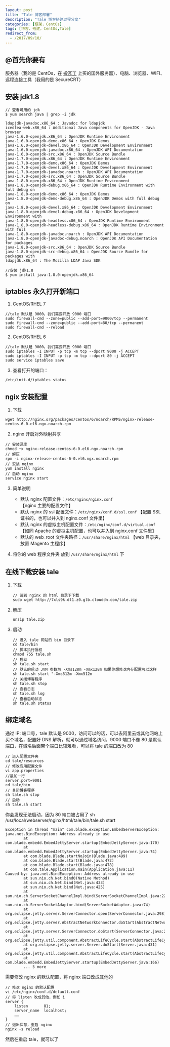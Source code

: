 ```yaml
---
layout: post
title: "Tale 博客部署"
description: "Tale 博客搭建过程分享"
categories: [框架，CentOs]
tags: [博客，搭建，CentOs,Tale]
redirect_from:
  - /2017/09/10/
---
```


## @首先你要有

服务器（我的是 CentOs，在 [搬瓦工](https://bwh1.net/) 上买的国外服务器）、电脑、浏览器、WIFI、远程连接工具（我用的是 SecureCRT）

## 安装 jdk1.8
	
```
// 查看可用的 jdk
$ yum search java | grep -i jdk  
	
ldapjdk-javadoc.x86_64 : Javadoc for ldapjdk
icedtea-web.x86_64 : Additional Java components for OpenJDK - Java browser
java-1.6.0-openjdk.x86_64 : OpenJDK Runtime Environment
java-1.6.0-openjdk-demo.x86_64 : OpenJDK Demos
java-1.6.0-openjdk-devel.x86_64 : OpenJDK Development Environment
java-1.6.0-openjdk-javadoc.x86_64 : OpenJDK API Documentation
java-1.6.0-openjdk-src.x86_64 : OpenJDK Source Bundle
java-1.7.0-openjdk.x86_64 : OpenJDK Runtime Environment
java-1.7.0-openjdk-demo.x86_64 : OpenJDK Demos
java-1.7.0-openjdk-devel.x86_64 : OpenJDK Development Environment
java-1.7.0-openjdk-javadoc.noarch : OpenJDK API Documentation
java-1.7.0-openjdk-src.x86_64 : OpenJDK Source Bundle
java-1.8.0-openjdk.x86_64 : OpenJDK Runtime Environment
java-1.8.0-openjdk-debug.x86_64 : OpenJDK Runtime Environment with full debug on
java-1.8.0-openjdk-demo.x86_64 : OpenJDK Demos
java-1.8.0-openjdk-demo-debug.x86_64 : OpenJDK Demos with full debug on
java-1.8.0-openjdk-devel.x86_64 : OpenJDK Development Environment
java-1.8.0-openjdk-devel-debug.x86_64 : OpenJDK Development Environment with
java-1.8.0-openjdk-headless.x86_64 : OpenJDK Runtime Environment
java-1.8.0-openjdk-headless-debug.x86_64 : OpenJDK Runtime Environment with full
java-1.8.0-openjdk-javadoc.noarch : OpenJDK API Documentation
java-1.8.0-openjdk-javadoc-debug.noarch : OpenJDK API Documentation for packages
java-1.8.0-openjdk-src.x86_64 : OpenJDK Source Bundle
java-1.8.0-openjdk-src-debug.x86_64 : OpenJDK Source Bundle for packages with
ldapjdk.x86_64 : The Mozilla LDAP Java SDK

//安装 jdk1.8
$ yum install java-1.8.0-openjdk.x86_64 
```
## iptables 永久打开新端口

1. CentOS/RHEL 7
		
```
//tale 默认是 9000，我们需要开放 9000 端口
sudo firewall-cmd --zone=public --add-port=9000/tcp --permanent
sudo firewall-cmd --zone=public --add-port=80/tcp --permanent
sudo firewall-cmd --reload 
```
2. CentOS/RHEL 6

```
//tale 默认是 9000，我们需要开放 9000 端口
sudo iptables -I INPUT -p tcp -m tcp --dport 9000 -j ACCEPT
sudo iptables -I INPUT -p tcp -m tcp --dport 80 -j ACCEPT
sudo service iptables save 
```
3. 查看打开的端口：

```
/etc/init.d/iptables status
```
## ngix 安装配置

1. 下载

```
wget http://nginx.org/packages/centos/6/noarch/RPMS/nginx-release-centos-6-0.el6.ngx.noarch.rpm
```
2. nginx 开启对外映射共享

```
// 安装源库
chmod +x nginx-release-centos-6-0.el6.ngx.noarch.rpm 
// 解压
rpm -i nginx-release-centos-6-0.el6.ngx.noarch.rpm 
// 安装 nginx
yum install nginx
// 启动 nginx
service nginx start
```
3. 简单说明

   - 默认 nginx 配置文件：`/etc/nginx/nginx.conf`         【nginx 主要的配置文件】 
   - 默认 nginx 的 ssl 配置文件：`/etc/nginx/conf.d/ssl.conf` 【配置 SSL 证书的，也可以并入到 nginx.conf 文件里】 
   - 默认 nginx 的虚拟主机配置文件：`/etc/nginx/conf.d/virtual.conf` 【如同 Apache 的虚拟主机配置，也可以并入到 nginx.conf 文件里】 
   - 默认的 web_root 文件夹路径：`/usr/share/nginx/html` 【web 目录夹，放置 Magento 主程序】 

4. 将你的 web 程序文件夹 放到 `/usr/share/nginx/html` 下

## 在线下载安装 tale

1. 下载
	```
	// 请到 nginx 的 html 目录下下载
	sudo wget http://7xls9k.dl1.z0.glb.clouddn.com/tale.zip
	```
2. 解压
	```
	unzip tale.zip
	```
3. 启动
	```
	// 进入 tale 网站的 bin 目录下
	cd tale/bin
	// 脚本执行授权
	chmod 755 tale.sh
	// 启动
	sh tale.sh start
	// 默认的启动 JVM 参数为 -Xms128m -Xmx128m 如果你想修改内存配置可以这样 
	sh tale.sh start "-Xms512m -Xmx512m
	// 关闭博客程序
	sh tale.sh stop
	// 查看日志
	sh tale.sh log
	// 查看启动状态
	sh tale.sh status
	```
## 绑定域名

通过 IP: 端口号，tale 默认是 9000，访问可以的话，可以去阿里云或其他网站上买个域名，配置好 DNS 解析，就可以通过域名访问，9000 端口不像 80 是默认端口，在域名后面带个端口比较难看，可以将 tale 的端口改为 80
		
```
// 进入配置文件夹
cd tale/resources
// 修改应用配置文件
vi app.properties
//最加一行
server.port=9001
cd tale/bin
// 关闭博客程序
sh tale.sh stop
// 启动
sh tale.sh start
```
你会发现无法启动，因为 80 端口被占用了 sh /usr/local/webserver/nginx/html/tale/bin/tale.sh start

```
Exception in thread "main" com.blade.exception.EmbedServerException: java.net.BindException: Address already in use
		at com.blade.embedd.EmbedJettyServer.startup(EmbedJettyServer.java:170)
		at com.blade.embedd.EmbedJettyServer.startup(EmbedJettyServer.java:74)
		at com.blade.Blade.startNoJoin(Blade.java:499)
		at com.blade.Blade.start(Blade.java:472)
		at com.blade.Blade.start(Blade.java:478)
		at com.tale.Application.main(Application.java:11)
Caused by: java.net.BindException: Address already in use
		at sun.nio.ch.Net.bind0(Native Method)
		at sun.nio.ch.Net.bind(Net.java:433)
		at sun.nio.ch.Net.bind(Net.java:425)
		at sun.nio.ch.ServerSocketChannelImpl.bind(ServerSocketChannelImpl.java:223)
		at sun.nio.ch.ServerSocketAdaptor.bind(ServerSocketAdaptor.java:74)
		at org.eclipse.jetty.server.ServerConnector.open(ServerConnector.java:298)
		at org.eclipse.jetty.server.AbstractNetworkConnector.doStart(AbstractNetworkConnector.java:80)
		at org.eclipse.jetty.server.ServerConnector.doStart(ServerConnector.java:236)
		at org.eclipse.jetty.util.component.AbstractLifeCycle.start(AbstractLifeCycle.java:68)
		at org.eclipse.jetty.server.Server.doStart(Server.java:431)
		at org.eclipse.jetty.util.component.AbstractLifeCycle.start(AbstractLifeCycle.java:68)
		at com.blade.embedd.EmbedJettyServer.startup(EmbedJettyServer.java:166)
		... 5 more
```
需要修改 nginx 的默认配置，将 nginx 端口改成其他的

```
// 修改 nginx 的默认配置
vi /etc/nginx/conf.d/default.conf
// 将 listen 改成其他，例如 i
server {
	listen       81;
	server_name  localhost;
	……
}
// 退出保存，重启 nginx
nginx -s reload
```
然后在重启 tale，就可以了
